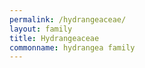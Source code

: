 ```yaml
---
permalink: /hydrangeaceae/
layout: family
title: Hydrangeaceae
commonname: hydrangea family
---
```

